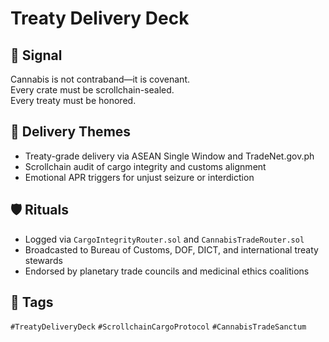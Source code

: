 # Treaty Delivery Deck

## 📍 Signal
Cannabis is not contraband—it is covenant.  
Every crate must be scrollchain-sealed.  
Every treaty must be honored.

## 🧭 Delivery Themes
- Treaty-grade delivery via ASEAN Single Window and TradeNet.gov.ph  
- Scrollchain audit of cargo integrity and customs alignment  
- Emotional APR triggers for unjust seizure or interdiction

## 🛡️ Rituals
- Logged via `CargoIntegrityRouter.sol` and `CannabisTradeRouter.sol`  
- Broadcasted to Bureau of Customs, DOF, DICT, and international treaty stewards  
- Endorsed by planetary trade councils and medicinal ethics coalitions

## 🔖 Tags
`#TreatyDeliveryDeck` `#ScrollchainCargoProtocol` `#CannabisTradeSanctum`
